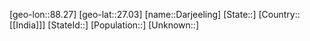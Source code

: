 ﻿---
location: [27.03,88.27]
type: City
SpocWebEntityId: 29718
isDeleted: false
confidential: public
tags:
- geo/City

---

[geo-lon::88.27]
[geo-lat::27.03]
[name::Darjeeling]
[State::]
[Country::[[India]]]
[StateId::]
[Population::]
[Unknown::]

